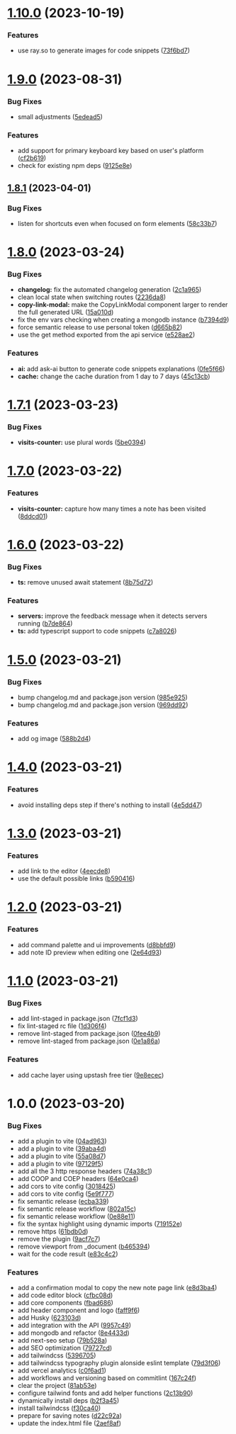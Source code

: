 # [1.10.0](https://github.com/joaopcm/nodepad/compare/v1.9.0...v1.10.0) (2023-10-19)


### Features

* use ray.so to generate images for code snippets ([73f6bd7](https://github.com/joaopcm/nodepad/commit/73f6bd7c07093389d57f6c152e5d7ddee2ef8a9c))

# [1.9.0](https://github.com/joaopcm/nodepad/compare/v1.8.1...v1.9.0) (2023-08-31)


### Bug Fixes

* small adjustments ([5edead5](https://github.com/joaopcm/nodepad/commit/5edead5818879660c93b6cc6be859f6a1a902c7e))


### Features

* add support for primary keyboard key based on user's platform ([cf2b619](https://github.com/joaopcm/nodepad/commit/cf2b619205337eec52f5d5227dba44d1a28c0cbf))
* check for existing npm deps ([9125e8e](https://github.com/joaopcm/nodepad/commit/9125e8ec4afdd031b4b5e512cbacb865d3c41d4b))

## [1.8.1](https://github.com/joaopcm/nodepad/compare/v1.8.0...v1.8.1) (2023-04-01)


### Bug Fixes

* listen for shortcuts even when focused on form elements ([58c33b7](https://github.com/joaopcm/nodepad/commit/58c33b70e1938d53dbf9814a39749d630bd5aa01))

# [1.8.0](https://github.com/joaopcm/nodepad/compare/v1.7.1...v1.8.0) (2023-03-24)


### Bug Fixes

* **changelog:** fix the automated changelog generation ([2c1a965](https://github.com/joaopcm/nodepad/commit/2c1a965c2821db9efc93e5252c3f10a859cf2964))
* clean local state when switching routes ([2236da8](https://github.com/joaopcm/nodepad/commit/2236da89527218a412841f36ff9748f2fd6e02ba))
* **copy-link-modal:** make the CopyLinkModal component larger to render the full generated URL ([15a010d](https://github.com/joaopcm/nodepad/commit/15a010d8e34fb513e30d4e5ffcf4318413415521))
* fix the env vars checking when creating a mongodb instance ([b7394d9](https://github.com/joaopcm/nodepad/commit/b7394d960d3ff9a9c5f5a8fc1bce061b10364e15))
* force semantic release to use personal token ([d665b82](https://github.com/joaopcm/nodepad/commit/d665b82e8edf413ac4acf1339d53fff33838337f))
* use the get method exported from the api service ([e528ae2](https://github.com/joaopcm/nodepad/commit/e528ae2a88720ad76d1fd5874ae49bf47a30fbed))


### Features

* **ai:** add ask-ai button to generate code snippets explanations ([0fe5f66](https://github.com/joaopcm/nodepad/commit/0fe5f665318a9901631b9981054ee6274b08d3d9))
* **cache:** change the cache duration from 1 day to 7 days ([45c13cb](https://github.com/joaopcm/nodepad/commit/45c13cbd8f8a028a17df3c0990bcc0b34415beef))

# [1.7.1](https://github.com/joaopcm/nodepad/compare/v1.7.0...v1.7.1) (2023-03-23)


### Bug Fixes

* **visits-counter:** use plural words ([5be0394](https://github.com/joaopcm/nodepad/commit/5be0394845bf76f249693046ca93254eacb90b5b))

# [1.7.0](https://github.com/joaopcm/nodepad/compare/v1.6.0...v1.7.0) (2023-03-22)


### Features

* **visits-counter:** capture how many times a note has been visited ([8ddcd01](https://github.com/joaopcm/nodepad/commit/8ddcd01bdfcaabc452fbfb695f2150bd5142f7af))

# [1.6.0](https://github.com/joaopcm/nodepad/compare/v1.5.0...v1.6.0) (2023-03-22)


### Bug Fixes

* **ts:** remove unused await statement ([8b75d72](https://github.com/joaopcm/nodepad/commit/8b75d728ee897f030182cadbe34072a488d19a57))


### Features

* **servers:** improve the feedback message when it detects servers running ([b7de864](https://github.com/joaopcm/nodepad/commit/b7de864d8bcd105b518be511862e087f46b7e280))
* **ts:** add typescript support to code snippets ([c7a8026](https://github.com/joaopcm/nodepad/commit/c7a80263bbec6af503ebaa6e8c7a01cc79c90e18))

# [1.5.0](https://github.com/joaopcm/nodepad/compare/v1.4.0...v1.5.0) (2023-03-21)


### Bug Fixes

* bump changelog.md and package.json version ([985e925](https://github.com/joaopcm/nodepad/commit/985e925cbcfaa2ff900d6b8088618fc1d4f20721))
* bump changelog.md and package.json version ([969dd92](https://github.com/joaopcm/nodepad/commit/969dd9252643b23a154586920fe738730b8ad64f))


### Features

* add og image ([588b2d4](https://github.com/joaopcm/nodepad/commit/588b2d4762db6a2e08b36513a79f25938c3a0483))

# [1.4.0](https://github.com/joaopcm/nodepad/compare/v1.3.0...v1.4.0) (2023-03-21)


### Features

* avoid installing deps step if there's nothing to install ([4e5dd47](https://github.com/joaopcm/nodepad/commit/4e5dd4736f7677da1eab6066b440e5da0138a81d))

# [1.3.0](https://github.com/joaopcm/nodepad/compare/v1.2.0...v1.3.0) (2023-03-21)


### Features

* add link to the editor ([4eecde8](https://github.com/joaopcm/nodepad/commit/4eecde837d40b5bdfb5fa5bbe86166e85981672f))
* use the default possible links ([b590416](https://github.com/joaopcm/nodepad/commit/b590416fe9b7d6f2a64b6e32f6579072981d9bb5))

# [1.2.0](https://github.com/joaopcm/nodepad/compare/v1.1.0...v1.2.0) (2023-03-21)


### Features

* add command palette and ui improvements ([d8bbfd9](https://github.com/joaopcm/nodepad/commit/d8bbfd9c9c9fdb189322bf03bdb9f4a469aba5cd))
* add note ID preview when editing one ([2e64d93](https://github.com/joaopcm/nodepad/commit/2e64d93726ff5aae735ce57e27114640b7ac0075))

# [1.1.0](https://github.com/joaopcm/nodepad/compare/v1.0.0...v1.1.0) (2023-03-21)


### Bug Fixes

* add lint-staged in package.json ([7fcf1d3](https://github.com/joaopcm/nodepad/commit/7fcf1d38dd0cff64f722aa2a8f5d64bebde5f726))
* fix lint-staged rc file ([1d306f4](https://github.com/joaopcm/nodepad/commit/1d306f49ebb8af98e8ce089982b093b4b3bd8512))
* remove lint-staged from package.json ([0fee4b9](https://github.com/joaopcm/nodepad/commit/0fee4b9c8b324f9fa4d8a0b6e7141d5bb8f8c27b))
* remove lint-staged from package.json ([0e1a86a](https://github.com/joaopcm/nodepad/commit/0e1a86a88e81c60c8f0f4522cd52fc6118d58d90))


### Features

* add cache layer using upstash free tier ([9e8ecec](https://github.com/joaopcm/nodepad/commit/9e8ececfdaf97b40e39c7947fd0d763969ed17f8))

# 1.0.0 (2023-03-20)


### Bug Fixes

* add a plugin to vite ([04ad963](https://github.com/joaopcm/nodepad/commit/04ad963d33270d6d6ddae70db7d833e88db7e896))
* add a plugin to vite ([39aba4d](https://github.com/joaopcm/nodepad/commit/39aba4db467948f7851d6fb114619b98d67eaa79))
* add a plugin to vite ([55a08d7](https://github.com/joaopcm/nodepad/commit/55a08d74a15ed868b65177f0780ef16952a2777f))
* add a plugin to vite ([97129f5](https://github.com/joaopcm/nodepad/commit/97129f5c8d585c7ade9adf6a5f30c05c69ac2c0f))
* add all the 3 http response headers ([74a38c1](https://github.com/joaopcm/nodepad/commit/74a38c1c5e56444b158594c0e9da1b6fd87fbbc6))
* add COOP and COEP headers ([64e0ca4](https://github.com/joaopcm/nodepad/commit/64e0ca4534febeba58db8a088ee593c88d0923ac))
* add cors to vite config ([3018425](https://github.com/joaopcm/nodepad/commit/301842562ac436dd620142ca6cfe12adfca95bef))
* add cors to vite config ([5e9f777](https://github.com/joaopcm/nodepad/commit/5e9f7779de3c741cb90a46ee0fa347375b6a5e7c))
* fix semantic release ([ecba339](https://github.com/joaopcm/nodepad/commit/ecba339011684505b8b93aabdc87ce52e5b3af88))
* fix semantic release workflow ([802a15c](https://github.com/joaopcm/nodepad/commit/802a15cf0085b763064069af5ceff9050f9f811f))
* fix semantic release workflow ([0e88e11](https://github.com/joaopcm/nodepad/commit/0e88e11ae061fbe20119577947c49ee85d43f479))
* fix the syntax highlight using dynamic imports ([719152e](https://github.com/joaopcm/nodepad/commit/719152ef87eb6f6209a608cc50937ba01fbab064))
* remove https ([61bdb0d](https://github.com/joaopcm/nodepad/commit/61bdb0df4bbb8ce537a6faa80b6cf26a45204113))
* remove the plugin ([9acf7c7](https://github.com/joaopcm/nodepad/commit/9acf7c72cdd4860b86b10600bdfb03acb76b98ec))
* remove viewport from _document ([b465394](https://github.com/joaopcm/nodepad/commit/b4653945f7d974438862a5dcf1b4596441c006b1))
* wait for the code result ([e83c4c2](https://github.com/joaopcm/nodepad/commit/e83c4c23419cb05d1d577cc6e00c62e75a0c83f7))


### Features

* add a confirmation modal to copy the new note page link ([e8d3ba4](https://github.com/joaopcm/nodepad/commit/e8d3ba4673ed3ea31f6d73f974207ab5236f3ade))
* add code editor block ([cfbc08d](https://github.com/joaopcm/nodepad/commit/cfbc08dee5be7b5151727e8d23b40f017e99fd27))
* add core components ([fbad686](https://github.com/joaopcm/nodepad/commit/fbad686ea5193286363e03bb44a4c621345a4f07))
* add header component and logo ([faff9f6](https://github.com/joaopcm/nodepad/commit/faff9f6d0e0b213595a3e2600f19a1dd2a46e390))
* add Husky ([623103d](https://github.com/joaopcm/nodepad/commit/623103d66730b7899b739c08c7a1875c525f7509))
* add integration with the API ([9957c49](https://github.com/joaopcm/nodepad/commit/9957c49ce0dbfcac69587c6bc5e75018c0ffc676))
* add mongodb and refactor ([8e4433d](https://github.com/joaopcm/nodepad/commit/8e4433d42ce03e5caf24285a5c881f810add110c))
* add next-seo setup ([79b528a](https://github.com/joaopcm/nodepad/commit/79b528a1ae0adf9fc134ee7fde713f0a35a58fcf))
* add SEO optimization ([79727cd](https://github.com/joaopcm/nodepad/commit/79727cdc2cf46343a0df24f1e8855c03e7d508fb))
* add tailwindcss ([5396705](https://github.com/joaopcm/nodepad/commit/539670525877366ab2da699d1c384e509044dfdd))
* add tailwindcss typography plugin alonside eslint template ([79d3f06](https://github.com/joaopcm/nodepad/commit/79d3f06ad867262849c4b2b7652b47a9bc722a69))
* add vercel analytics ([c0f6ad1](https://github.com/joaopcm/nodepad/commit/c0f6ad1299b2f4eeb1051b26a551bbd7c75447ba))
* add workflows and versioning based on commitlint ([167c24f](https://github.com/joaopcm/nodepad/commit/167c24f51e047c8a4fb464849217ebe6e619c752))
* clear the project ([81ab53e](https://github.com/joaopcm/nodepad/commit/81ab53ec1ac98eb7f950c7209deb731f871ab3dc))
* configure tailwind fonts and add helper functions ([2c13b90](https://github.com/joaopcm/nodepad/commit/2c13b90931c1a4e72c89f4a6e863bafcd9c95bcf))
* dynamically install deps ([b2f3a45](https://github.com/joaopcm/nodepad/commit/b2f3a459ee23bece0219adc8b0c2c2d8169c7c0e))
* install tailwindcss ([f30ca40](https://github.com/joaopcm/nodepad/commit/f30ca4032dc077d181a4c7aefd4c951c5b080dbf))
* prepare for saving notes ([d22c92a](https://github.com/joaopcm/nodepad/commit/d22c92a71ee30e013dce45ab051589cd152fa920))
* update the index.html file ([2aef8af](https://github.com/joaopcm/nodepad/commit/2aef8af229520729b4331e6d87791ee4d629a642))
